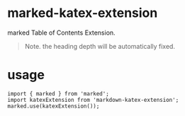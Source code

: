 # marked-katex-extension

marked Table of Contents Extension.

> Note.
> the heading depth will be automatically fixed.

# usage

```
import { marked } from 'marked';
import katexExtension from 'markdown-katex-extension';
marked.use(katexExtension());
```
